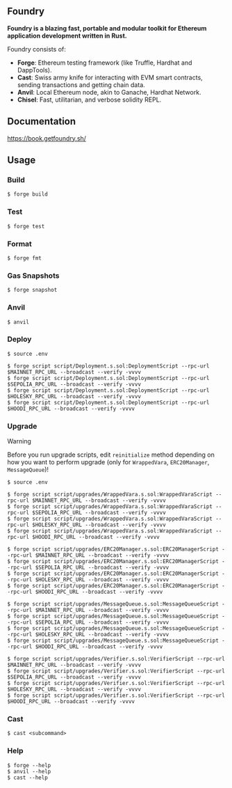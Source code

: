 ## Foundry

**Foundry is a blazing fast, portable and modular toolkit for Ethereum application development written in Rust.**

Foundry consists of:

-   **Forge**: Ethereum testing framework (like Truffle, Hardhat and DappTools).
-   **Cast**: Swiss army knife for interacting with EVM smart contracts, sending transactions and getting chain data.
-   **Anvil**: Local Ethereum node, akin to Ganache, Hardhat Network.
-   **Chisel**: Fast, utilitarian, and verbose solidity REPL.

## Documentation

https://book.getfoundry.sh/

## Usage

### Build

```shell
$ forge build
```

### Test

```shell
$ forge test
```

### Format

```shell
$ forge fmt
```

### Gas Snapshots

```shell
$ forge snapshot
```

### Anvil

```shell
$ anvil
```

### Deploy

```shell
$ source .env

$ forge script script/Deployment.s.sol:DeploymentScript --rpc-url $MAINNET_RPC_URL --broadcast --verify -vvvv
$ forge script script/Deployment.s.sol:DeploymentScript --rpc-url $SEPOLIA_RPC_URL --broadcast --verify -vvvv
$ forge script script/Deployment.s.sol:DeploymentScript --rpc-url $HOLESKY_RPC_URL --broadcast --verify -vvvv
$ forge script script/Deployment.s.sol:DeploymentScript --rpc-url $HOODI_RPC_URL --broadcast --verify -vvvv
```

### Upgrade

> [!WARNING]
> Before you run upgrade scripts, edit `reinitialize` method depending on how you want to perform upgrade (only for `WrappedVara`, `ERC20Manager`, `MessageQueue`)!

```shell
$ source .env

$ forge script script/upgrades/WrappedVara.s.sol:WrappedVaraScript --rpc-url $MAINNET_RPC_URL --broadcast --verify -vvvv
$ forge script script/upgrades/WrappedVara.s.sol:WrappedVaraScript --rpc-url $SEPOLIA_RPC_URL --broadcast --verify -vvvv
$ forge script script/upgrades/WrappedVara.s.sol:WrappedVaraScript --rpc-url $HOLESKY_RPC_URL --broadcast --verify -vvvv
$ forge script script/upgrades/WrappedVara.s.sol:WrappedVaraScript --rpc-url $HOODI_RPC_URL --broadcast --verify -vvvv

$ forge script script/upgrades/ERC20Manager.s.sol:ERC20ManagerScript --rpc-url $MAINNET_RPC_URL --broadcast --verify -vvvv
$ forge script script/upgrades/ERC20Manager.s.sol:ERC20ManagerScript --rpc-url $SEPOLIA_RPC_URL --broadcast --verify -vvvv
$ forge script script/upgrades/ERC20Manager.s.sol:ERC20ManagerScript --rpc-url $HOLESKY_RPC_URL --broadcast --verify -vvvv
$ forge script script/upgrades/ERC20Manager.s.sol:ERC20ManagerScript --rpc-url $HOODI_RPC_URL --broadcast --verify -vvvv

$ forge script script/upgrades/MessageQueue.s.sol:MessageQueueScript --rpc-url $MAINNET_RPC_URL --broadcast --verify -vvvv
$ forge script script/upgrades/MessageQueue.s.sol:MessageQueueScript --rpc-url $SEPOLIA_RPC_URL --broadcast --verify -vvvv
$ forge script script/upgrades/MessageQueue.s.sol:MessageQueueScript --rpc-url $HOLESKY_RPC_URL --broadcast --verify -vvvv
$ forge script script/upgrades/MessageQueue.s.sol:MessageQueueScript --rpc-url $HOODI_RPC_URL --broadcast --verify -vvvv

$ forge script script/upgrades/Verifier.s.sol:VerifierScript --rpc-url $MAINNET_RPC_URL --broadcast --verify -vvvv
$ forge script script/upgrades/Verifier.s.sol:VerifierScript --rpc-url $SEPOLIA_RPC_URL --broadcast --verify -vvvv
$ forge script script/upgrades/Verifier.s.sol:VerifierScript --rpc-url $HOLESKY_RPC_URL --broadcast --verify -vvvv
$ forge script script/upgrades/Verifier.s.sol:VerifierScript --rpc-url $HOODI_RPC_URL --broadcast --verify -vvvv
```

### Cast

```shell
$ cast <subcommand>
```

### Help

```shell
$ forge --help
$ anvil --help
$ cast --help
```
